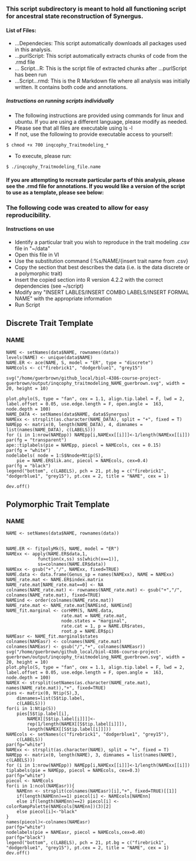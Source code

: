 ### This script subdirectory is meant to hold all functioning script for ancestral state reconstruction of Synergus.

#### List of Files:
- ...Dependecies: This script automatically downloads all packages used in this analysis. 
- ...purlScript: This script automatically extracts chunks of code from the .rmd file
- ... Script...R: This is the script file of extracted chunks after ...purlScript has been run
- ...Script...rmd: This is the R Markdown file where all analysis was initially written. It contains both code and annotations. 

##### Instructions on running scripts individually
- The following instructions are provided using commands for linux and ubuntu. If you are using a different language, please modify as needed.
- Please see that all files are executable using ls -l
- If not, use the following to provide executable access to yourself:
```
$ chmod +x 700 inqcophy_Traitmodeling_*
```
- To execute, please run:
```
$ ./inqcophy_Traitmodeling_file.name
```

#### If you are attempting to recreate particular parts of this analysis, please see the .rmd file for annotations. If you would like a version of the script to use as a template, please see below:

### The following code was created to allow for easy reproducibility. 
#### Instructions on use
- Identify a particular trait you wish to reproduce in the trait modeling .csv file in "~/data"
- Open this file in VI
- Use the substitution command (:%s/NAME/{insert trait name from .csv}
- Copy the section that best describes the data (i.e. is the data discrete or a polymorphic trait)
- Insert the copied section into R version 4.2.2 with the correct dependencies (see ~/script)
- Modify any "INSERT LABLES/INSERT COMBO LABELS/INSERT FORMAL NAME" with the appropriate information
- Run Script

## Discrete Trait Template

### NAME

```{r NAME DISCRETE, fig.height=10, fig.width=12.5, fig.align='center'}
NAME <- setNames(data$NAME, rownames(data))
levels(NAME) <- unique(data$NAME)
NAME.ER <- ace(NAME, S, model = "ER", type = "discrete")
NAMEcols <- c("firebrick1", "dodgerblue1", "grey15")

svg("/home/guerbrown/github_local/biol-4386-course-project-guerbrown/output/inqcophy_traitmodeling_NAME_guerbrown.svg", width = 20, height = 10)

plot.phylo(S, type = "fan", cex = 1.1, align.tip.label = F, lwd = 2, label.offset = 0.05, use.edge.length = F, open.angle =  163, node.depth = 100)
NAME_DATA <- setNames(data$NAME, data$Synergus)
NAMExx <- strsplit(as.character(NAME_DATA), split = "+", fixed = T)
NAMEpp <- matrix(0, length(NAME_DATA), 4, dimnames = list(names(NAME_DATA), c(LABELS)))
for (i in 1:nrow(NAMEpp)) NAMEpp[i,NAMExx[[i]]]<-1/length(NAMExx[[i]])
par(fg = "transparent")
ape::tiplabels(pie = NAMEpp, piecol = NAMEcols, cex = 0.15)
par(fg = "white")
nodelabels( node = 1:S$Nnode+Ntip(S),
    pie = NAME.ER$lik.anc, piecol = NAMEcols, cex=0.4)
par(fg = "black")
legend("bottom", c(LABELS), pch = 21, pt.bg = c("firebrick1", "dodgerblue1", "grey15"), pt.cex = 2, title = "NAME", cex = 1)

dev.off()
```

## Polymorphic Trait Template

### NAME

```{r NAME POLYMORPHIC, fig.height=10, fig.width=12.5, fig.align='center'}
NAME <- setNames(data$NAME, rownames(data))


NAME.ER <- fitpolyMk(S, NAME, model = "ER")
NAMExx <- apply(NAME.ER$data,1,
            function(x,ss) ss[which(x==1)],
            ss=colnames(NAME.ER$data))
NAMExx <- gsub("+","/", NAMExx, fixed=TRUE)
NAME.data <- data.frame(Genus_sp = names(NAMExx), NAME = NAMExx)
NAME_rate.mat <- NAME.ER$index.matrix
NAME_rate.mat[NAME_rate.mat==0] <- NA
colnames(NAME_rate.mat) <- rownames(NAME_rate.mat) <- gsub("+","/", colnames(NAME_rate.mat), fixed=TRUE)
NAMEind <- order(colnames(NAME_rate.mat))
NAME_rate.mat <- NAME_rate.mat[NAMEind, NAMEind]
NAME_fit.marginal <- corHMM(S, NAME.data,
                     rate.mat = NAME_rate.mat,
                     node.states = "marginal",
                     rate.cat = 1, p = NAME.ER$rates,
                     root.p = NAME.ER$pi)
NAMEasr <- NAME_fit.marginal$states
colnames(NAMEasr) <- colnames(NAME_rate.mat)
colnames(NAMEasr) <- gsub("/","+", colnames(NAMEasr))
svg("/home/guerbrown/github_local/biol-4386-course-project-guerbrown/output/inqcophy_traitmodeling_NAME_guerbrown.svg", width = 20, height = 10)
plot.phylo(S, type = "fan", cex = 1.1, align.tip.label = F, lwd = 2, label.offset = 0.05, use.edge.length = F, open.angle =  163, node.depth = 100)
NAMEX <- strsplit(setNames(as.character(NAME_rate.mat), names(NAME_rate.mat)),"+", fixed=TRUE)
pies <- matrix(0, Ntip(S),3,
	dimnames=list(S$tip.label,
	c(LABELS)))
for(i in 1:Ntip(S)) 
	pies[S$tip.label[i],
		NAMEX[[S$tip.label[i]]]]<-
		rep(1/length(NAMEX[[S$tip.label[i]]]),
		length(NAMEX[[S$tip.label[i]]]))
NAMEcols <- setNames(c("firebrick1", "dodgerblue1", "grey15"),
	c(LABELS))
par(fg="white")
NAMExx <- strsplit(as.character(NAME), split = "+", fixed = T)
NAMEpp <- matrix(0, length(NAME), 3, dimnames = list(names(NAME), c(LABELS)))
for (i in 1:nrow(NAMEpp)) NAMEpp[i,NAMExx[[i]]]<-1/length(NAMExx[[i]])
tiplabels(pie = NAMEpp, piecol = NAMEcols, cex=0.3)
par(fg="white")
piecol <- NAMEcols
for(i in 1:ncol(NAMEasr)){
	NAMEnn <- strsplit(colnames(NAMEasr)[i],"+", fixed=TRUE)[[1]]
	if(length(NAMEnn)==1) piecol[i] <- NAMEcols[NAMEnn]
	else if(length(NAMEnn)==2) piecol[i] <- colorRampPalette(NAMEcols[NAMEnn])(3)[2]
	else piecol[i]<-"black"
}
names(piecol)<-colnames(NAMEasr)
par(fg="white")
nodelabels(pie = NAMEasr, piecol = NAMEcols,cex=0.40)
par(fg="black")
legend("bottom", c(LABELS), pch = 21, pt.bg = c("firebrick1", "dodgerblue1", "grey15"), pt.cex = 2, title = "NAME", cex = 1)
dev.off()
```
